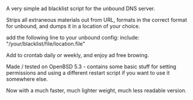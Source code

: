 A very simple ad blacklist script for the unbound DNS server.  

Strips all extraneous materials out from URL, formats in the correct format for unbound, and dumps it in a location of your choice.  

add the following line to your unbound config:
include: "/your/blacklist/file/location.file"

Add to crontab daily or weekly, and enjoy ad free browing.  

Made / tested on OpenBSD 5.3 - contains some basic stuff for setting permissions and using a different restart script if you want to use it somewhere else. 

Now with a much faster, much lighter weight, much less readable version.   
